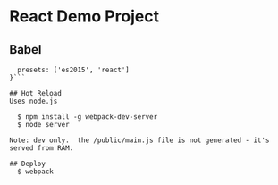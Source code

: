# React Demo Project

## Babel
  ```query: {
    presets: ['es2015', 'react']
  }```

## Hot Reload
Uses node.js

    $ npm install -g webpack-dev-server 
    $ node server
  
Note: dev only.  the /public/main.js file is not generated - it's served from RAM.

## Deploy
    $ webpack


